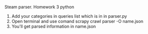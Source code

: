 Steam parser. Homework 3 python
1. Add your categories in queries list which is in in parser.py
2. Open terminal and use comand scrapy crawl parser -O name.json
3. You'll get parsed information in name.json

